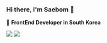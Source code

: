 ### Hi there, I'm Saebom 👋

🚀 **FrontEnd Developer in South Korea**

<a href="https://velog.io/@kirin" target="_blank"><img src="https://img.shields.io/badge/Tech%20Blog-11B48A?style=flat-square&logo=Vimeo&logoColor=white&link=https://velog.io/@new_wisdom"/></a>
<a href="https://mail.google.com" target="_blank"><img src="https://img.shields.io/badge/Gmail-#EA4335?style=flat-square&logo=&logoColor=white&link=https://mail.google.com"/></a>
